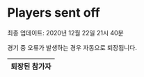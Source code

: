 # Players sent off
최종 업데이트: 2020년 12월 22일 21시 40분


경기 중 오류가 발생하는 경우 자동으로 퇴장됩니다.


| 퇴장된 참가자 |
|:---:|